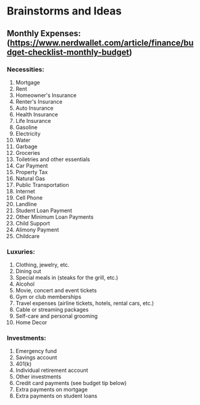 # Brainstorms and Ideas

## Monthly Expenses: (https://www.nerdwallet.com/article/finance/budget-checklist-monthly-budget)

### Necessities:
1. Mortgage 
2. Rent
3. Homeowner's Insurance
4. Renter's Insurance
5. Auto Insurance
6. Health Insurance
7. Life Insurance
8. Gasoline
9. Electricity
10. Water
11. Garbage
12. Groceries
13. Toiletries and other essentials
14. Car Payment
15. Property Tax
16. Natural Gas
17. Public Transportation
18. Internet
19. Cell Phone
20. Landline
21. Student Loan Payment
22. Other Minimum Loan Payments
23. Child Support
24. Alimony Payment
25. Childcare

### Luxuries:
1. Clothing, jewelry, etc.
2. Dining out
3. Special meals in (steaks for the grill, etc.)
4. Alcohol
5. Movie, concert and event tickets
6. Gym or club memberships
7. Travel expenses (airline tickets, hotels, rental cars, etc.)
8. Cable or streaming packages
9. Self-care and personal grooming
10. Home Decor

### Investments:
1. Emergency fund
2. Savings account
3. 401(k)
4. Individual retirement account
5. Other investments
6. Credit card payments (see budget tip below)
7. Extra payments on mortgage
8. Extra payments on student loans